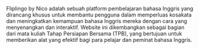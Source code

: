 Fliplingo by Nico adalah sebuah platform pembelajaran bahasa Inggris yang dirancang khusus untuk membantu pengguna dalam memperluas kosakata dan meningkatkan kemampuan bahasa Inggris mereka dengan cara yang menyenangkan dan interaktif. Website ini dikembangkan sebagai bagian dari mata kuliah Tahap Persiapan Bersama (TPB), yang bertujuan untuk memberikan alat yang efektif bagi para pelajar dan peminat bahasa Inggris.
